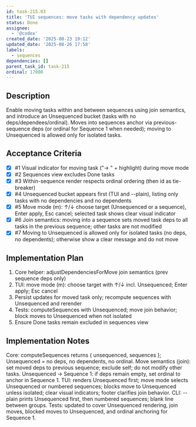 ```yaml
---
id: task-215.03
title: 'TUI sequences: move tasks with dependency updates'
status: Done
assignee:
  - '@codex'
created_date: '2025-08-23 19:12'
updated_date: '2025-08-26 17:58'
labels:
  - sequences
dependencies: []
parent_task_id: task-215
ordinal: 17000
---
```


## Description

Enable moving tasks within and between sequences using join semantics, and introduce an Unsequenced bucket (tasks with no deps/dependees/ordinal). Moves into sequences anchor via previous-sequence deps (or ordinal for Sequence 1 when needed); moving to Unsequenced is allowed only for isolated tasks.

## Acceptance Criteria
<!-- AC:BEGIN -->
- [x] #1 Visual indicator for moving task ("-> " + highlight) during move mode
- [x] #2 Sequences view excludes Done tasks
- [x] #3 Within-sequence render respects ordinal ordering (then id as tie-breaker)
- [x] #4 Unsequenced bucket appears first (TUI and --plain), listing only tasks with no dependencies and no dependents
- [x] #5 Move mode (m): ↑/↓ choose target (Unsequenced or a sequence), Enter apply, Esc cancel; selected task shows clear visual indicator
- [x] #6 Join semantics: moving into a sequence sets moved task deps to all tasks in the previous sequence; other tasks are not modified
- [x] #7 Moving to Unsequenced is allowed only for isolated tasks (no deps, no dependents); otherwise show a clear message and do not move
<!-- AC:END -->


## Implementation Plan

1. Core helper: adjustDependenciesForMove join semantics (prev sequence deps only)
2. TUI: move mode (m): choose target with ↑/↓ incl. Unsequenced; Enter apply; Esc cancel
3. Persist updates for moved task only; recompute sequences with Unsequenced and rerender
4. Tests: computeSequences with Unsequenced; move join behavior; block moves to Unsequenced when not isolated
5. Ensure Done tasks remain excluded in sequences view

## Implementation Notes

Core: computeSequences returns { unsequenced, sequences }; Unsequenced = no deps, no dependents, no ordinal.
Move semantics (join): set moved deps to previous sequence; exclude self; do not modify other tasks.
Unsequenced → Sequence 1: if deps remain empty, set ordinal to anchor in Sequence 1.
TUI: renders Unsequenced first; move mode selects Unsequenced or numbered sequences; blocks move to Unsequenced unless isolated; clear visual indicators; footer clarifies join behavior.
CLI: --plain prints Unsequenced first, then numbered sequences; blank line between groups.
Tests: updated to cover Unsequenced rendering, join moves, blocked moves to Unsequenced, and ordinal anchoring for Sequence 1.
